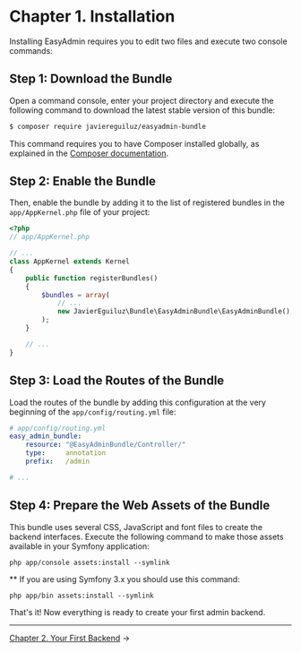 Chapter 1. Installation
=======================

Installing EasyAdmin requires you to edit two files and execute two console
commands:

Step 1: Download the Bundle
---------------------------

Open a command console, enter your project directory and execute the
following command to download the latest stable version of this bundle:

```bash
$ composer require javiereguiluz/easyadmin-bundle
```

This command requires you to have Composer installed globally, as explained
in the [Composer documentation](https://getcomposer.org/doc/00-intro.md).

Step 2: Enable the Bundle
-------------------------

Then, enable the bundle by adding it to the list of registered bundles in the
`app/AppKernel.php` file of your project:

```php
<?php
// app/AppKernel.php

// ...
class AppKernel extends Kernel
{
    public function registerBundles()
    {
        $bundles = array(
            // ...
            new JavierEguiluz\Bundle\EasyAdminBundle\EasyAdminBundle(),
        );
    }

    // ...
}
```

Step 3: Load the Routes of the Bundle
-------------------------------------

Load the routes of the bundle by adding this configuration at the very beginning
of the `app/config/routing.yml` file:

```yaml
# app/config/routing.yml
easy_admin_bundle:
    resource: "@EasyAdminBundle/Controller/"
    type:     annotation
    prefix:   /admin

# ...
```

Step 4: Prepare the Web Assets of the Bundle
--------------------------------------------

This bundle uses several CSS, JavaScript and font files to create the backend
interfaces. Execute the following command to make those assets available in your
Symfony application:

```cli
php app/console assets:install --symlink
```

** If you are using Symfony 3.x you should use this command:
```cli
php app/bin assets:install --symlink
```


That's it! Now everything is ready to create your first admin backend.

-------------------------------------------------------------------------------

[Chapter 2. Your First Backend](2-first-backend.md) &rarr;
